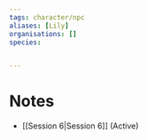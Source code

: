 ```yaml
---
tags: character/npc
aliases: [Lily]
organisations: []
species: 


---
```

# Notes


- [[Session 6|Session 6]] (Active)

